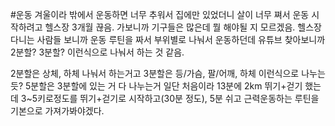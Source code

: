 #운동 
겨울이라 밖에서 운동하면 너무 추워서 집에만 있었더니 살이 너무 쪄서 운동 시작하려고 헬스장 3개월 끊음.
가보니까 기구들은 많은데 뭘 해야될 지 모르겠음. 헬스장 다니는 사람들 보니까 운동 루틴을 짜서 부위별로 나눠서 운동하던데 유튜브 찾아보니까 2분할? 3분할? 이런식으로 나눠서 하는 것 같음. 

2분할은 상체, 하체 나눠서 하는거고 3분할은 등/가슴, 팔/어깨, 하체 이런식으로 나누는 듯?
5분할은 3분할에 있는 거 다 나누는거 
일단 처음이라 13분에 2km 뛰기+걷기 했는데 3~5키로정도를 뛰기+걷기로 시작하고(30분 정도), 5분 쉬고 근력운동하는 루틴을 기본으로 가져가봐야겠다.

